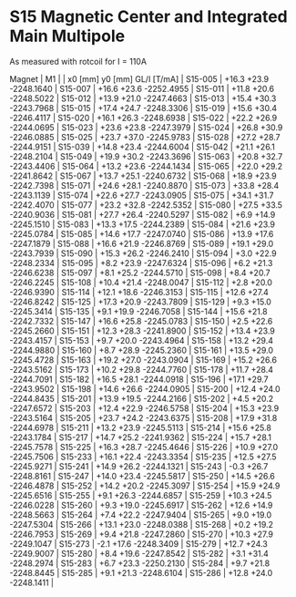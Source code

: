 S15 Magnetic Center and Integrated Main Multipole
=================================================

As measured with rotcoil for I = 110A

Magnet  |             M1               |
        | x0 [mm]  y0 [mm] GL/I [T/mA] |
S15-005 |   +16.3    +23.9 -2248.1640  |
S15-007 |   +16.6    +23.6 -2252.4955  |
S15-011 |   +11.8    +20.6 -2248.5022  |
S15-012 |   +13.9    +21.0 -2247.4663  |
S15-013 |   +15.4    +30.3 -2243.7968  |
S15-015 |   +17.4    +24.7 -2248.3306  |
S15-019 |   +15.6    +30.4 -2246.4117  |
S15-020 |   +16.1    +26.3 -2248.6938  |
S15-022 |   +22.2    +26.9 -2244.0695  |
S15-023 |   +23.6    +23.8 -2247.3979  |
S15-024 |   +26.8    +30.9 -2246.0885  |
S15-025 |   +23.7    +37.0 -2245.9783  |
S15-028 |   +27.2    +28.7 -2244.9151  |
S15-039 |   +14.8    +23.4 -2244.6004  |
S15-042 |   +21.1    +26.1 -2248.2104  |
S15-049 |   +19.9    +30.2 -2243.3696  |
S15-063 |   +20.8    +32.7 -2243.4406  |
S15-064 |   +13.2    +23.6 -2244.1434  |
S15-065 |   +22.0    +29.2 -2241.8642  |
S15-067 |   +13.7    +25.1 -2240.6732  |
S15-068 |   +18.9    +23.9 -2242.7398  |
S15-071 |   +24.6    +28.1 -2240.8870  |
S15-073 |   +33.8    +28.4 -2243.1139  |
S15-074 |   +22.6    +27.7 -2243.0905  |
S15-075 |   +34.1    +31.7 -2242.4070  |
S15-077 |   +23.2    +32.8 -2242.5352  |
S15-080 |   +27.5    +33.5 -2240.9036  |
S15-081 |   +27.7    +26.4 -2240.5297  |
S15-082 |    +6.9    +14.9 -2245.1510  |
S15-083 |   +13.3    +17.5 -2244.2389  |
S15-084 |   +21.6    +23.9 -2245.0784  |
S15-085 |   +14.6    +17.7 -2247.0740  |
S15-086 |   +13.9    +17.6 -2247.1879  |
S15-088 |   +16.6    +21.9 -2246.8769  |
S15-089 |   +19.1    +29.0 -2243.7939  |
S15-090 |   +15.3    +26.2 -2246.2410  |
S15-094 |    +3.0    +22.9 -2248.2334  |
S15-095 |    +8.2    +23.9 -2247.6324  |
S15-096 |    +6.2    +21.3 -2246.6238  |
S15-097 |    +8.1    +25.2 -2244.5710  |
S15-098 |    +8.4    +20.7 -2246.2245  |
S15-108 |   +10.4    +21.4 -2248.0047  |
S15-112 |    +2.8    +20.0 -2246.9390  |
S15-114 |   +12.1    +18.6 -2246.3153  |
S15-115 |   +12.6    +27.4 -2246.8242  |
S15-125 |   +17.3    +20.9 -2243.7809  |
S15-129 |    +9.3    +15.0 -2245.3414  |
S15-135 |    +9.1    +19.9 -2246.7058  |
S15-144 |   +15.6    +21.8 -2242.7332  |
S15-147 |   +16.6    +25.8 -2245.0783  |
S15-150 |    +2.5    +22.6 -2245.2660  |
S15-151 |   +12.3    +28.3 -2241.8900  |
S15-152 |   +13.4    +23.9 -2243.4157  |
S15-153 |    +9.7    +20.0 -2243.4964  |
S15-158 |   +13.2    +29.4 -2244.9880  |
S15-160 |    +8.7    +28.9 -2245.2360  |
S15-161 |   +13.5    +29.0 -2245.4728  |
S15-163 |   +19.2    +27.0 -2243.0904  |
S15-169 |   +15.2    +26.6 -2243.5162  |
S15-173 |   +10.2    +29.8 -2244.7760  |
S15-178 |   +11.7    +28.4 -2244.7091  |
S15-182 |   +16.5    +28.1 -2244.0918  |
S15-196 |   +17.1    +29.7 -2243.9502  |
S15-198 |   +14.6    +26.6 -2244.0905  |
S15-200 |   +12.4    +24.0 -2244.8435  |
S15-201 |   +13.9    +19.5 -2244.2166  |
S15-202 |    +4.5    +20.2 -2247.6572  |
S15-203 |   +12.4    +22.9 -2246.5758  |
S15-204 |   +15.3    +23.9 -2243.5164  |
S15-205 |   +23.7    +24.2 -2243.6375  |
S15-208 |   +17.9    +31.8 -2244.6978  |
S15-211 |   +13.2    +23.9 -2245.5113  |
S15-214 |   +15.6    +25.8 -2243.1784  |
S15-217 |   +14.7    +25.2 -2241.9362  |
S15-224 |   +15.7    +28.1 -2245.7578  |
S15-225 |   +16.3    +28.7 -2245.4646  |
S15-226 |   +10.9    +27.0 -2245.7506  |
S15-233 |   +16.1    +22.4 -2243.3354  |
S15-235 |   +12.5    +27.5 -2245.9271  |
S15-241 |   +14.9    +26.2 -2244.1321  |
S15-243 |    -0.3    +26.7 -2248.8161  |
S15-247 |   +14.0    +23.4 -2245.5817  |
S15-250 |   +14.5    +26.6 -2246.4878  |
S15-252 |   +14.2    +20.2 -2245.3097  |
S15-254 |   +15.9    +24.9 -2245.6516  |
S15-255 |    +9.1    +26.3 -2244.6857  |
S15-259 |   +10.3    +24.5 -2246.0228  |
S15-260 |    +9.3    +19.0 -2245.6917  |
S15-262 |   +12.6    +14.9 -2248.5663  |
S15-264 |    +7.4    +22.2 -2247.9404  |
S15-265 |    +9.0    +19.0 -2247.5304  |
S15-266 |   +13.1    +23.0 -2248.0388  |
S15-268 |    +0.2    +19.2 -2246.7953  |
S15-269 |    +9.4    +21.8 -2247.2860  |
S15-270 |   +10.3    +27.9 -2249.1047  |
S15-273 |    -2.1    +17.6 -2248.3409  |
S15-279 |   +12.7    +24.3 -2249.9007  |
S15-280 |    +8.4    +19.6 -2247.8542  |
S15-282 |    +3.1    +31.4 -2248.2974  |
S15-283 |    +6.7    +23.3 -2250.2130  |
S15-284 |    +9.7    +21.8 -2248.8445  |
S15-285 |    +9.1    +21.3 -2248.6104  |
S15-286 |   +12.8    +24.0 -2248.1411  |
